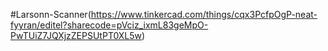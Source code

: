 #Larsonn-Scanner(https://www.tinkercad.com/things/cqx3PcfpOgP-neat-fyyran/editel?sharecode=pVciz_ixmL83geMpO-PwTUiZ7JQXjzZEPSUtPT0XL5w)
